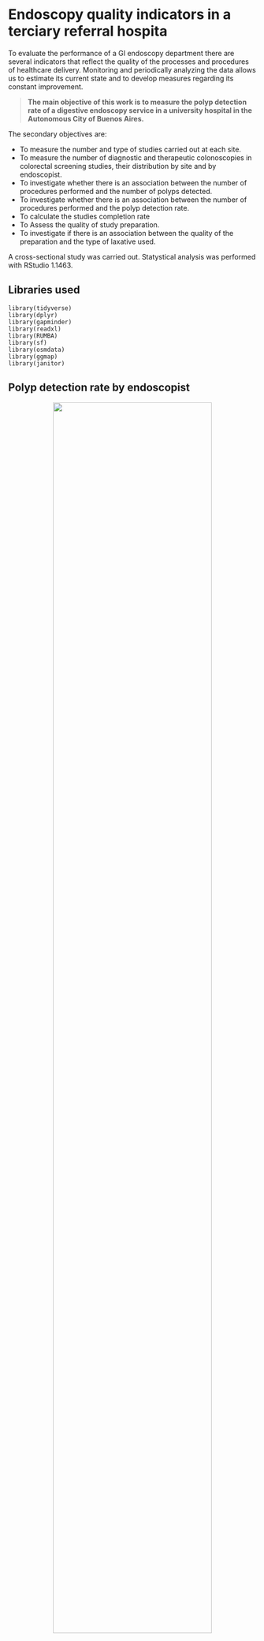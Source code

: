# Endoscopy quality indicators in a terciary referral hospita

To evaluate the performance of a GI endoscopy department there are several indicators that reflect the quality of the processes and procedures of healthcare delivery.  Monitoring and periodically analyzing the data allows us to estimate its current state and to develop measures regarding its constant improvement.

> **The main objective of this work is to measure the polyp detection rate of a digestive endoscopy service in a university hospital in the Autonomous City of Buenos Aires.**

The secondary objectives are:
- To measure the number and type of studies carried out at each site.
- To measure the number of diagnostic and therapeutic colonoscopies in colorectal screening studies, their distribution by site and by endoscopist.
- To investigate whether there is an association between the number of procedures performed and the number of polyps detected.
- To investigate whether there is an association between the number of procedures performed and the polyp detection rate.
- To calculate the studies completion rate
- To Assess the quality of study preparation.
- To investigate if there is an association between the quality of the preparation and the type of laxative used.


A cross-sectional study was carried out. Statystical analysis was performed with RStudio 1.1463.

## **Libraries used**
```
library(tidyverse)
library(dplyr)
library(gapminder)
library(readxl)
library(RUMBA)
library(sf)
library(osmdata)
library(ggmap)
library(janitor)
```

## **Polyp detection rate by endoscopist**

<p align="center">
<img src= "https://user-images.githubusercontent.com/60556106/185814660-1e57bc0e-702e-4ae0-b82a-06bd381c78d3.PNG" width="80%">

## **Polypectomies by number of studies & endoscopyst polyp detection rate by number of studies**

<img align="left" img src= "https://user-images.githubusercontent.com/60556106/185814876-060fac8b-fae0-4b7f-9aff-a1fb71e492ad.PNG" width="45%"> <img src= "https://user-images.githubusercontent.com/60556106/185814879-0b170eda-65c0-4dd1-9f85-2954154a7d5a.PNG" width="45%">
</pre>

## **Confirming there is correlation for polypectomies but not for polyp detection rate**
```
cor(tabla_deteccion$Estudios, tabla_deteccion$Polipectomias)
## [1] 0.9853041
cor(tabla_deteccion$Estudios, tabla_deteccion$Tasa)
## [1] -0.1780102
```

## ** Performing and plotting a linear regression between polypectomies and number of studies**

```
regresion_lineal_simple <-  lm(Polipectomias ~ Estudios,
               tabla_deteccion)

regresion_lineal_simple

Call:
lm(formula = Polipectomias ~ Estudios, data = tabla_deteccion) 

Coefficients:
(Intercept)     Estudios  
    9.9600       0.4196
```
<p align="center">
<img src= "https://user-images.githubusercontent.com/60556106/185815852-ac35a9fc-59ca-4ce6-a35f-451caea9b1e8.PNG" width="80%">



